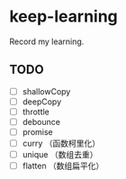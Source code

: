 # keep-learning
Record my learning.


## TODO

- [ ] shallowCopy
- [ ] deepCopy
- [ ] throttle
- [ ] debounce
- [ ] promise 
- [ ] curry （函数柯里化）
- [ ] unique （数组去重）
- [ ] flatten （数组扁平化）

